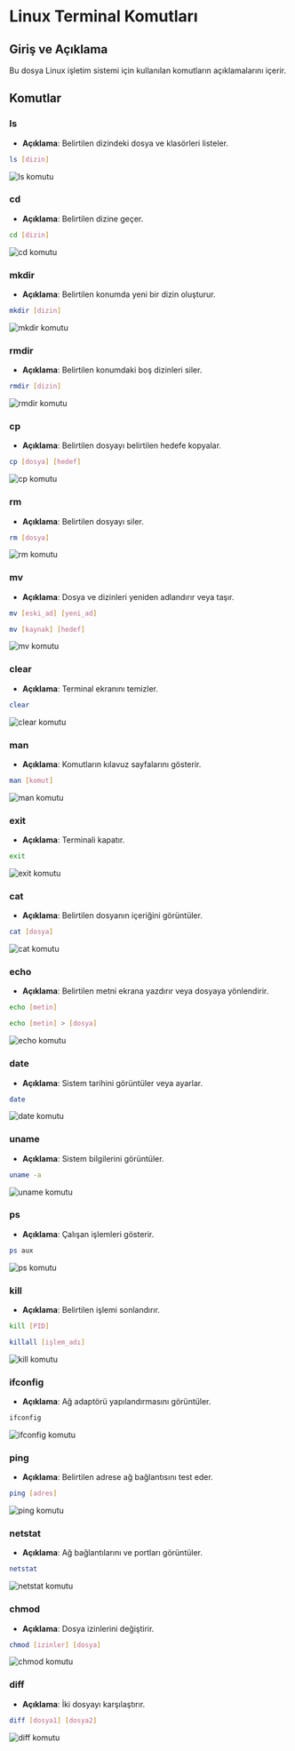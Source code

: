 # Linux Terminal Komutları
## Giriş ve Açıklama
Bu dosya Linux işletim sistemi için kullanılan komutların açıklamalarını içerir.
## Komutlar
### ls
* **Açıklama**: Belirtilen dizindeki dosya ve klasörleri listeler.
```bash
ls [dizin]
 ```

![ls komutu](Pictures/ls.png)
### cd
* **Açıklama**: Belirtilen dizine geçer.
```bash
cd [dizin]
```

![cd komutu](Pictures/cd.png)
### mkdir
* **Açıklama**: Belirtilen konumda yeni bir dizin oluşturur.
```bash
mkdir [dizin]
```
![mkdir komutu](Pictures/mkdir.png)
### rmdir
* **Açıklama**: Belirtilen konumdaki boş dizinleri siler.
```bash
rmdir [dizin]
```

![rmdir komutu](Pictures/rmdir.png)
### cp
* **Açıklama**: Belirtilen dosyayı belirtilen hedefe kopyalar.
```bash
cp [dosya] [hedef]
```

![cp komutu](Pictures/cp.png)
### rm
* **Açıklama**: Belirtilen dosyayı siler.
```bash
rm [dosya]
```

![rm komutu](Pictures/rm.png)
### mv
* **Açıklama**: Dosya ve dizinleri yeniden adlandırır veya taşır.
```bash
mv [eski_ad] [yeni_ad]

mv [kaynak] [hedef]
```

![mv komutu](Pictures/mv.png)
### clear
* **Açıklama**: Terminal ekranını temizler.
```bash
clear
```

![clear komutu](Pictures/clear.png)
### man
* **Açıklama**: Komutların kılavuz sayfalarını gösterir.
```bash
man [komut]
```
![man komutu](Pictures/man.png)
### exit
* **Açıklama**: Terminali kapatır.
```bash
exit
```
![exit komutu](Pictures/exit.png)
### cat
* **Açıklama**: Belirtilen dosyanın içeriğini görüntüler.
```bash
cat [dosya]
```
![cat komutu](Pictures/cat.png)
### echo
* **Açıklama**: Belirtilen metni ekrana yazdırır veya dosyaya yönlendirir.
```bash
echo [metin]

echo [metin] > [dosya]
```
![echo komutu](Pictures/echo.png)
### date
* **Açıklama**: Sistem tarihini görüntüler veya ayarlar.
```bash
date
```
![date komutu](Pictures/date.png)
### uname
* **Açıklama**: Sistem bilgilerini görüntüler.
```bash
uname -a
```
![uname komutu](Pictures/uname.png)
### ps
* **Açıklama**: Çalışan işlemleri gösterir.
```bash
ps aux
```
![ps komutu](Pictures/ps.png)
### kill
* **Açıklama**: Belirtilen işlemi sonlandırır.
```bash
kill [PID]

killall [işlem_adı]
```
![kill komutu](Pictures/kill.png)
### ifconfig
* **Açıklama**: Ağ adaptörü yapılandırmasını görüntüler.
```bash
ifconfig
```
![ifconfig komutu](Pictures/ifconfig.png)
### ping
* **Açıklama**: Belirtilen adrese ağ bağlantısını test eder.
```bash
ping [adres]
```
![ping komutu](Pictures/ping.png)
### netstat
* **Açıklama**: Ağ bağlantılarını ve portları görüntüler.
```bash
netstat
```
![netstat komutu](Pictures/netstat.png)
### chmod
* **Açıklama**: Dosya izinlerini değiştirir.
```bash
chmod [izinler] [dosya]
```
![chmod komutu](Pictures/chmod.png)
### diff
* **Açıklama**: İki dosyayı karşılaştırır.
```bash
diff [dosya1] [dosya2]
```
![diff komutu](Pictures/diff.png)
